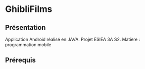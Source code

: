 # GhibliFilms

## Présentation
Application Android réalisé en JAVA.
Projet ESIEA 3A S2.
Matière : programmation mobile

## Prérequis
